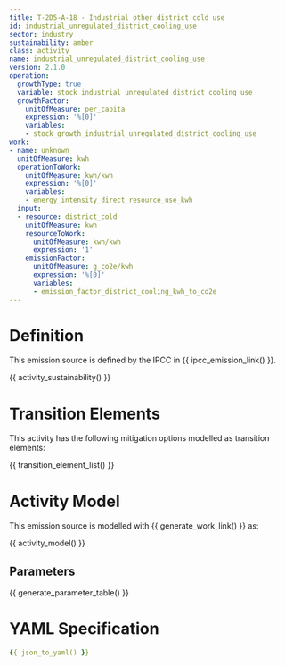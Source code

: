 ```yaml
---
title: T-2D5-A-18 - Industrial other district cold use
id: industrial_unregulated_district_cooling_use
sector: industry
sustainability: amber
class: activity
name: industrial_unregulated_district_cooling_use
version: 2.1.0
operation:
  growthType: true
  variable: stock_industrial_unregulated_district_cooling_use
  growthFactor:
    unitOfMeasure: per_capita
    expression: '%[0]'
    variables:
    - stock_growth_industrial_unregulated_district_cooling_use
work:
- name: unknown
  unitOfMeasure: kwh
  operationToWork:
    unitOfMeasure: kwh/kwh
    expression: '%[0]'
    variables:
    - energy_intensity_direct_resource_use_kwh
  input:
  - resource: district_cold
    unitOfMeasure: kwh
    resourceToWork:
      unitOfMeasure: kwh/kwh
      expression: '1'
    emissionFactor:
      unitOfMeasure: g_co2e/kwh
      expression: '%[0]'
      variables:
      - emission_factor_district_cooling_kwh_to_co2e
---
```

# Definition
This emission source is defined by the IPCC in {{ ipcc_emission_link() }}.


{{ activity_sustainability() }}

# Transition Elements

This activity has the following mitigation options modelled as transition elements:

{{ transition_element_list() }}

# Activity Model
This emission source is modelled with {{ generate_work_link() }} as:

{{ activity_model() }}

## Parameters

{{ generate_parameter_table() }}

# YAML Specification

```yaml
{{ json_to_yaml() }}
```